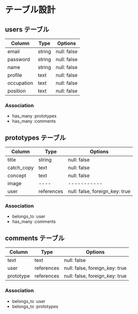 # テーブル設計

## users テーブル

| Column     | Type    | Options     |
| ---------- | ------- | ----------- |
| email      | string  | null: false |
| password   | string  | null: false |
| name       | string  | null: false |
| profile    | text    | null: false |
| occupation | text    | null: false |
| position   | text    | null: false |

### Association

- has_many :prototypes
- has_many :comments

## prototypes テーブル

| Column     | Type    | Options     |
| ---------- | ------- | ----------- |
| title      | string  | null: false |
| catch_copy | text    | null: false |
| concept    | text    | null: false |
| image      | ----    | ----------- |
| user       | references | null: false, foreign_key: true |

### Association

- belongs_to :user
- has_many :comments

## comments テーブル

| Column     | Type    | Options     |
| ---------- | ------- | ----------- |
| text       | text    | null: false |
| user       | references | null: false, foreign_key: true |
| prototype  | references | null: false, foreign_key: true |

### Association

- belongs_to :user
- belongs_to :prototypes
